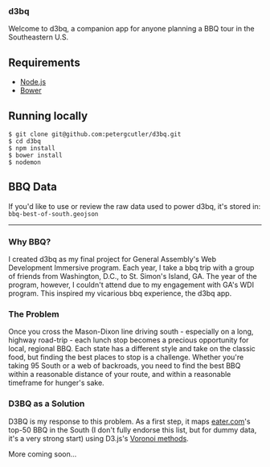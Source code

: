 ### d3bq

Welcome to d3bq, a companion app for anyone planning a BBQ tour in the Southeastern U.S.

## Requirements

- [Node.js](http://nodejs.org/)
- [Bower](http://bower.io/)

## Running locally

    $ git clone git@github.com:petergcutler/d3bq.git
    $ cd d3bq
    $ npm install
    $ bower install
    $ nodemon

## BBQ Data

If you'd like to use or review the raw data used to power d3bq, it's stored in: `bbq-best-of-south.geojson`

---

### Why BBQ?

I created d3bq as my final project for General Assembly's Web Development Immersive program. Each year, I take a bbq trip with a group of friends from Washington, D.C., to St. Simon's Island, GA. The year of the program, however, I couldn't attend due to my engagement with GA's WDI program. This inspired my vicarious bbq experience, the d3bq app.

### The Problem

Once you cross the Mason-Dixon line driving south - especially on a long, highway road-trip - each lunch stop becomes a precious opportunity for local, regional BBQ. Each state has a different style and take on the classic food, but finding the best places to stop is a challenge. Whether you're taking 95 South or a web of backroads, you need to find the best BBQ within a reasonable distance of your route, and within a reasonable timeframe for hunger's sake.

### D3BQ as a Solution

D3BQ is my response to this problem. As a first step, it maps [eater.com](http://www.eater.com/)'s top-50 BBQ in the South (I don't fully endorse this list, but for dummy data, it's a very strong start) using D3.js's [Voronoi methods](https://github.com/mbostock/d3/wiki/Voronoi-Geom).


More coming soon...
